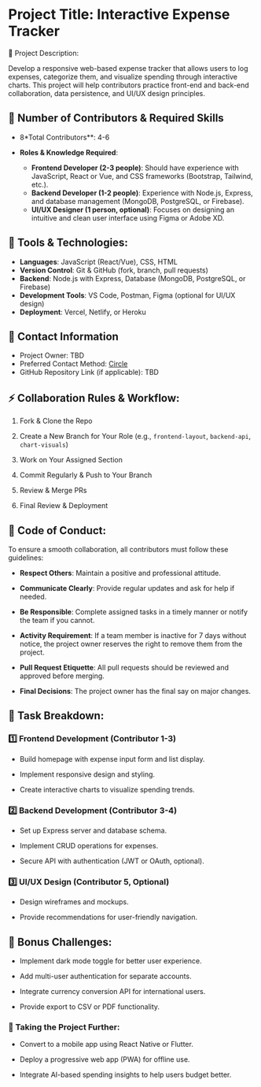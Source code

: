 # Project Title: **Interactive Expense Tracker**

📌 Project Description:

Develop a responsive web-based expense tracker that allows users to log expenses, categorize them, and visualize spending through interactive charts. This project will help contributors practice front-end and back-end collaboration, data persistence, and UI/UX design principles.

## 👥 Number of Contributors & Required Skills

- 8*Total Contributors**: 4-6
- **Roles & Knowledge Required**:

  - **Frontend Developer (2-3 people)**: Should have experience with JavaScript, React or Vue, and CSS frameworks (Bootstrap, Tailwind, etc.).
  - **Backend Developer (1-2 people)**: Experience with Node.js, Express, and database management (MongoDB, PostgreSQL, or Firebase).
  - **UI/UX Designer (1 person, optional)**: Focuses on designing an intuitive and clean user interface using Figma or Adobe XD.

## 🔧 Tools & Technologies:

- **Languages**: JavaScript (React/Vue), CSS, HTML
- **Version Control**: Git & GitHub (fork, branch, pull requests)
- **Backend**: Node.js with Express, Database (MongoDB, PostgreSQL, or Firebase)
- **Development Tools**: VS Code, Postman, Figma (optional for UI/UX design)
- **Deployment**: Vercel, Netlify, or Heroku

## 📩 Contact Information

- Project Owner: TBD
- Preferred Contact Method: [Circle](https://community.codecademy.com/u/8e235244)
- GitHub Repository Link (if applicable): TBD

## ⚡ Collaboration Rules & Workflow:

1. Fork & Clone the Repo

2. Create a New Branch for Your Role (e.g., `frontend-layout`, `backend-api`, `chart-visuals`)

3. Work on Your Assigned Section

4. Commit Regularly & Push to Your Branch

5. Review & Merge PRs

6. Final Review & Deployment

## 📜 Code of Conduct:

To ensure a smooth collaboration, all contributors must follow these guidelines:

- **Respect Others**: Maintain a positive and professional attitude.

- **Communicate Clearly**: Provide regular updates and ask for help if needed.

- **Be Responsible**: Complete assigned tasks in a timely manner or notify the team if you cannot.

- **Activity Requirement**: If a team member is inactive for 7 days without notice, the project owner reserves the right to remove them from the project.

- **Pull Request Etiquette**: All pull requests should be reviewed and approved before merging.

- **Final Decisions**: The project owner has the final say on major changes.

## 📝 Task Breakdown:

### 1️⃣ Frontend Development (Contributor 1-3)

- Build homepage with expense input form and list display.

- Implement responsive design and styling.

- Create interactive charts to visualize spending trends.

### 2️⃣ Backend Development (Contributor 3-4)

- Set up Express server and database schema.

- Implement CRUD operations for expenses.

- Secure API with authentication (JWT or OAuth, optional).

### 3️⃣ UI/UX Design (Contributor 5, Optional)

- Design wireframes and mockups.

- Provide recommendations for user-friendly navigation.

## 🎯 Bonus Challenges:

- Implement dark mode toggle for better user experience.

- Add multi-user authentication for separate accounts.

- Integrate currency conversion API for international users.

- Provide export to CSV or PDF functionality.

### 🚀 Taking the Project Further:

- Convert to a mobile app using React Native or Flutter.

- Deploy a progressive web app (PWA) for offline use.

- Integrate AI-based spending insights to help users budget better.
